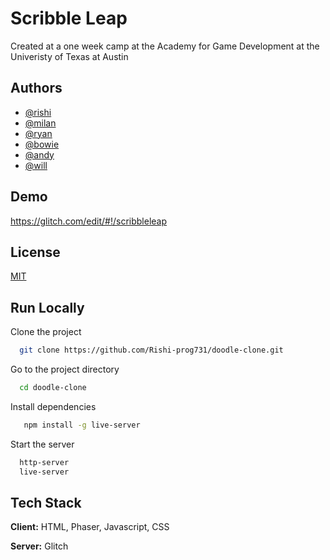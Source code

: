 
# Scribble Leap

Created at a one week camp at the Academy for Game Development at the Univeristy of Texas at Austin 



## Authors

- [@rishi](https://github.com/Rishi-prog731)
- [@milan](https://github.com/milanvlds259)
- [@ryan](https://github.com/ryanbenes88)
- [@bowie](https://github.com/ProBassoonist)
- [@andy](https://github.com/axdyv)
- [@will](https://github.com/Squeakerman)
## Demo

https://glitch.com/edit/#!/scribbleleap



## License

[MIT](https://choosealicense.com/licenses/mit/)


## Run Locally

Clone the project

```bash
  git clone https://github.com/Rishi-prog731/doodle-clone.git
```

Go to the project directory

```bash
  cd doodle-clone
```

Install dependencies

```bash
   npm install -g live-server
```

Start the server

```bash
  http-server
  live-server
```


## Tech Stack

**Client:** HTML, Phaser, Javascript, CSS

**Server:** Glitch

